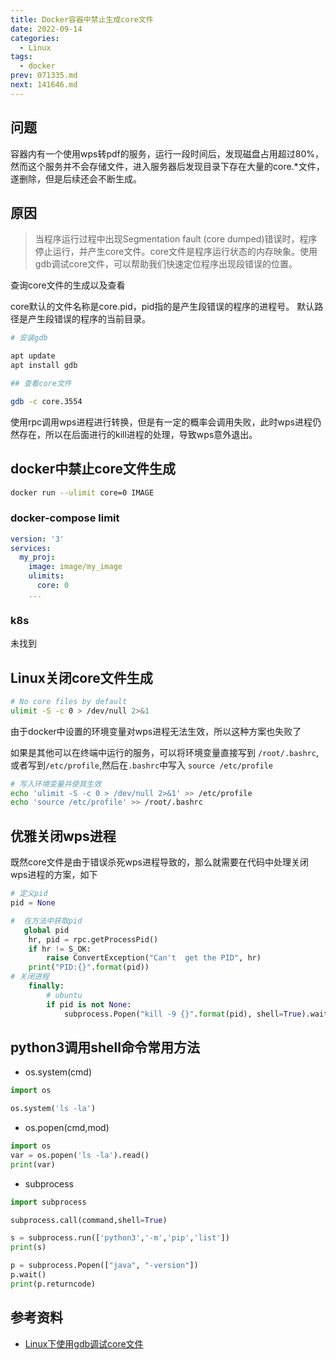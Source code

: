 ```yaml
---
title: Docker容器中禁止生成core文件
date: 2022-09-14
categories:
  - Linux
tags:
  - docker
prev: 071335.md
next: 141646.md
---
```




<!-- more -->

## 问题

容器内有一个使用wps转pdf的服务，运行一段时间后，发现磁盘占用超过80%，然而这个服务并不会存储文件，进入服务器后发现目录下存在大量的core.*文件，遂删除，但是后续还会不断生成。

## 原因

> 当程序运行过程中出现Segmentation fault (core dumped)错误时，程序停止运行，并产生core文件。core文件是程序运行状态的内存映象。使用gdb调试core文件，可以帮助我们快速定位程序出现段错误的位置。

查询core文件的生成以及查看

core默认的文件名称是core.pid，pid指的是产生段错误的程序的进程号。 默认路径是产生段错误的程序的当前目录。

```bash
# 安装gdb

apt update
apt install gdb

## 查看core文件

gdb -c core.3554
```

使用rpc调用wps进程进行转换，但是有一定的概率会调用失败，此时wps进程仍然存在，所以在后面进行的kill进程的处理，导致wps意外退出。

## docker中禁止core文件生成

```bash
docker run --ulimit core=0 IMAGE
```

### docker-compose limit


```yml
version: '3'
services:
  my_proj:
    image: image/my_image
    ulimits:
      core: 0
    ...
```

### k8s

未找到

## Linux关闭core文件生成

```bash
# No core files by default
ulimit -S -c 0 > /dev/null 2>&1 
```

由于docker中设置的环境变量对wps进程无法生效，所以这种方案也失败了

如果是其他可以在终端中运行的服务，可以将环境变量直接写到 `/root/.bashrc`,
或者写到`/etc/profile`,然后在`.bashrc`中写入 `source /etc/profile`

```bash
# 写入环境变量并使其生效
echo 'ulimit -S -c 0 > /dev/null 2>&1' >> /etc/profile
echo 'source /etc/profile' >> /root/.bashrc
```

## 优雅关闭wps进程

既然core文件是由于错误杀死wps进程导致的，那么就需要在代码中处理关闭wps进程的方案，如下

```python
# 定义pid
pid = None

#  在方法中获取pid 
   global pid
    hr, pid = rpc.getProcessPid()
    if hr != S_OK:
        raise ConvertException("Can't  get the PID", hr)
    print("PID:{}".format(pid))
# 关闭进程
    finally:
        # ubuntu
        if pid is not None:
            subprocess.Popen("kill -9 {}".format(pid), shell=True).wait()
```

## python3调用shell命令常用方法

- os.system(cmd)

```python
import os

os.system('ls -la')
```

- os.popen(cmd,mod)

```python
import os
var = os.popen('ls -la').read()
print(var)
```

- subprocess

```python
import subprocess 

subprocess.call(command,shell=True)

s = subprocess.run(['python3','-m','pip','list'])
print(s)

p = subprocess.Popen(["java", "-version"])
p.wait()
print(p.returncode)
```

## 参考资料

- [Linux下使用gdb调试core文件](https://cloud.tencent.com/developer/article/1177442)